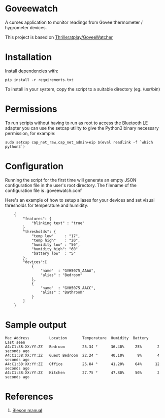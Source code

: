 # Goveewatch

A curses application to monitor readings from Govee thermometer / hygrometer
devices.

This project is based on
[Thrilleratplay/GoveeWatcher](https://github.com/Thrilleratplay/GoveeWatcher)

# Installation

Install dependencies with:

    pip install -r requirements.txt

To install in your system, copy the script to a suitable directory (eg. /usr/bin)

# Permissions

To run scripts without having to run as root to access the Bluetooth LE adapter
you can use the setcap utility to give the Python3 binary necessary permission,
for example:

    sudo setcap cap_net_raw,cap_net_admin+eip $(eval readlink -f `which python3`)
    
# Configuration

Running the script for the first time will generate an empty JSON configuration 
file in the user's root directory. The filename of the configuration file is
.goveewatch.conf

Here's an example of how to setup aliases for your devices
and set visual thresholds for temperature and humidity:

        {
            "features": {
                "blinking text" : "true"
            }
            "thresholds": { 
                "temp low"     : "17",
                "temp high"    : "20",
                "humidity low" : "50",
                "humidity high": "60"
                "battery low"  : "5"
            },
            "devices":[
                {
                    "name"  : "GVH5075_AAAA",
                    "alias" : "Bedroom"
                },
                {
                    "name"  : "GVH5075_AACC",
                    "alias" : "Bathroom"
                }
            ]
        }


# Sample output

    Mac Address         Location       Temperature  Humidity  Battery   Last seen
    A4:C1:38:XX:YY:ZZ   Bedroom        25.34 °      36.40%     25%       2 seconds ago
    A4:C1:38:XX:YY:ZZ   Guest Bedroom  22.24 °      40.10%      9%       4 seconds ago
    A4:C1:38:XX:YY:ZZ   Office         25.84 °      41.20%     64%      12 seconds ago
    A4:C1:38:XX:YY:ZZ   Kitchen        27.75 °      47.80%     50%       2 seconds ago

# References

1. [Bleson manual](https://bleson.readthedocs.io/en/latest/installing.html)
